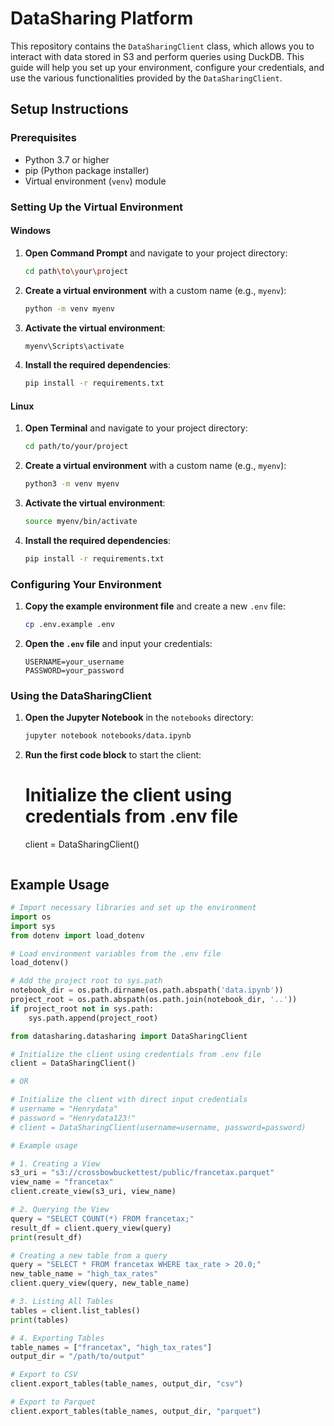 # DataSharing Platform

This repository contains the `DataSharingClient` class, which allows you to interact with data stored in S3 and perform queries using DuckDB. This guide will help you set up your environment, configure your credentials, and use the various functionalities provided by the `DataSharingClient`.

## Setup Instructions

### Prerequisites

- Python 3.7 or higher
- pip (Python package installer)
- Virtual environment (`venv`) module

### Setting Up the Virtual Environment

#### Windows

1. **Open Command Prompt** and navigate to your project directory:

    ```bash
    cd path\to\your\project
    ```

2. **Create a virtual environment** with a custom name (e.g., `myenv`):

    ```bash
    python -m venv myenv
    ```

3. **Activate the virtual environment**:

    ```bash
    myenv\Scripts\activate
    ```

4. **Install the required dependencies**:

    ```bash
    pip install -r requirements.txt
    ```

#### Linux

1. **Open Terminal** and navigate to your project directory:

    ```bash
    cd path/to/your/project
    ```

2. **Create a virtual environment** with a custom name (e.g., `myenv`):

    ```bash
    python3 -m venv myenv
    ```

3. **Activate the virtual environment**:

    ```bash
    source myenv/bin/activate
    ```

4. **Install the required dependencies**:

    ```bash
    pip install -r requirements.txt
    ```

### Configuring Your Environment

1. **Copy the example environment file** and create a new `.env` file:

    ```bash
    cp .env.example .env
    ```

2. **Open the `.env` file** and input your credentials:

    ```
    USERNAME=your_username
    PASSWORD=your_password
    ```

### Using the DataSharingClient

1. **Open the Jupyter Notebook** in the `notebooks` directory:

    ```bash
    jupyter notebook notebooks/data.ipynb
    ```

2. **Run the first code block** to start the client:


    # Initialize the client using credentials from .env file
    client = DataSharingClient()
    ```

## Example Usage

```python
# Import necessary libraries and set up the environment
import os
import sys
from dotenv import load_dotenv

# Load environment variables from the .env file
load_dotenv()

# Add the project root to sys.path
notebook_dir = os.path.dirname(os.path.abspath('data.ipynb'))
project_root = os.path.abspath(os.path.join(notebook_dir, '..'))
if project_root not in sys.path:
    sys.path.append(project_root)

from datasharing.datasharing import DataSharingClient

# Initialize the client using credentials from .env file
client = DataSharingClient()

# OR

# Initialize the client with direct input credentials
# username = "Henrydata"
# password = "Henrydata123!"
# client = DataSharingClient(username=username, password=password)

# Example usage

# 1. Creating a View
s3_uri = "s3://crossbowbuckettest/public/francetax.parquet"
view_name = "francetax"
client.create_view(s3_uri, view_name)

# 2. Querying the View
query = "SELECT COUNT(*) FROM francetax;"
result_df = client.query_view(query)
print(result_df)

# Creating a new table from a query
query = "SELECT * FROM francetax WHERE tax_rate > 20.0;"
new_table_name = "high_tax_rates"
client.query_view(query, new_table_name)

# 3. Listing All Tables
tables = client.list_tables()
print(tables)

# 4. Exporting Tables
table_names = ["francetax", "high_tax_rates"]
output_dir = "/path/to/output"

# Export to CSV
client.export_tables(table_names, output_dir, "csv")

# Export to Parquet
client.export_tables(table_names, output_dir, "parquet")